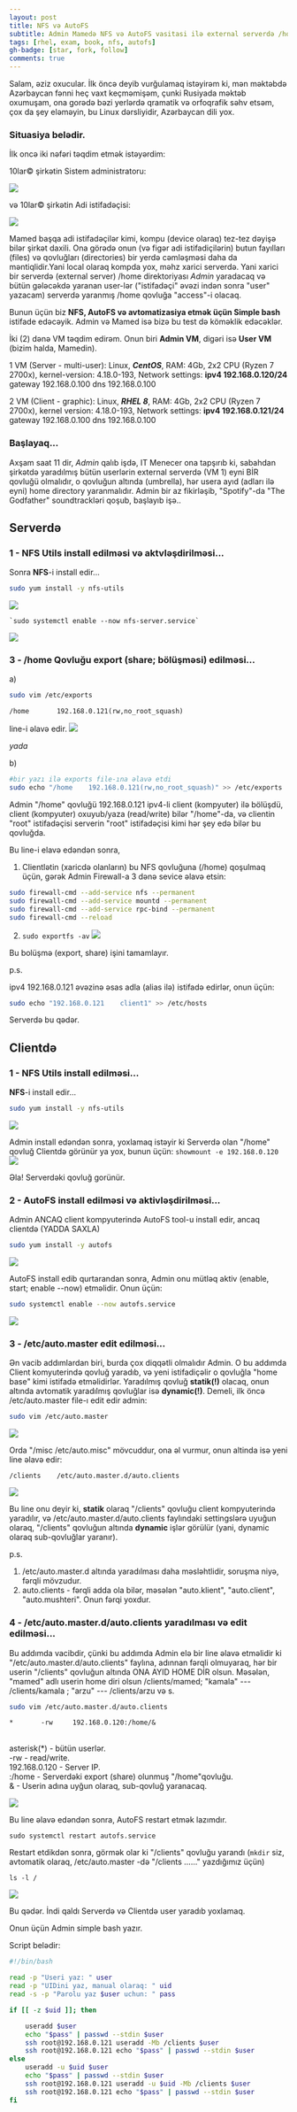 ```yaml
---
layout: post
title: NFS və AutoFS
subtitle: Admin Mamedə NFS və AutoFS vasitasi ilə external serverdə /home directory yaradacaq...
tags: [rhel, exam, book, nfs, autofs]
gh-badge: [star, fork, follow]
comments: true
---
```

Salam, əziz oxucular. İlk öncə deyib vurğulamaq istəyirəm ki, mən məktəbdə Azərbaycan fənni heç vaxt keçməmişəm, çunki Rusiyada məktəb oxumuşam, ona gorədə bəzi yerlərdə qramatik və orfoqrafik səhv etsəm, çox da şey eləməyin, bu Linux dərsliyidir, Azərbaycan dili yox. 

### Situasiya belədir.

İlk oncə iki nəfəri təqdim etmək istəyərdim:

10lar© şirkətin Sistem administratoru:

![](/assets/img/baner_002.png)

və 10lar© şirkətin Adi istifadəçisi:

![](/assets/img/baner_001.png)

Mamed başqa adi istifadəçilər kimi, kompu (device olaraq) tez-tez dəyişə bilər şirkət daxili. Ona görədə onun (və figər adi istifadiçilərin) butun fayılları (files) və qovluğları (directories) bir yerdə cəmləşməsi daha da məntiqlidir.Yani local olaraq kompda yox, məhz xarici serverdə. Yani xarici bir serverdə (external server) /home direktoriyası *Admin* yaradacaq və bütün gələcəkdə yaranan user-lər ("istifadəçi" əvəzi indən sonra "user" yazacam) serverdə yaranmış /home qovluğa "access"-i olacaq.

Bunun üçün biz **NFS, AutoFS və avtomatizasiya etmək üçün Simple bash** istifade edəcəyik. Admin və Mamed isə bizə bu test də köməklik edəcəklər.

İki (2) dənə VM təqdim edirəm. Onun biri **Admin VM**, digəri isə **User VM** (bizim halda, Mamedin). 

1 VM (Server - multi-user): Linux, ***CentOS***, RAM: 4Gb, 2x2 CPU (Ryzen 7 2700x), kernel-version: 4.18.0-193, 
Network settings: 
**ipv4 192.168.0.120/24** 
gateway 192.168.0.100
dns 192.168.0.100

2 VM (Client - graphic): Linux, ***RHEL 8***, RAM: 4Gb, 2x2 CPU (Ryzen 7 2700x), kernel version: 4.18.0-193,
Network settings: 
**ipv4 192.168.0.121/24**
gateway 192.168.0.100
dns 192.168.0.100


### Başlayaq...

Axşam saat 11 dir, *Admin* qalıb işdə, IT Menecer ona tapşırıb ki, sabahdan şirkətdə yaradılmış bütün userlərin external serverdə (VM 1) eyni BİR qovluğü olmalıdır, o qovluğun altında (umbrella), hər usera ayıd (adları ilə eyni) home directory yaranmalıdır. Admin bir az fikirləşib, "Spotify"-da "The Godfather" soundtrackləri qoşub, başlayıb işə..

## Serverdə


### 1 - NFS Utils install edilməsi və aktvləşdirilməsi...

Sonra **NFS**-i install edir...

``` bash
sudo yum install -y nfs-utils
```
![](/assets/img/screenshots/Screen_0001.png)

	`sudo systemctl enable --now nfs-server.service`

![](/assets/img/screenshots/Screen_0010.png)

### 3 - /home Qovluğu export (share; bölüşməsi) edilməsi...

a)
``` bash
sudo vim /etc/exports
```
	/home		192.168.0.121(rw,no_root_squash)

line-i əlavə edir.
![](/assets/img/screenshots/Screen_0007.png)

*yada*

b)
``` bash
#bir yazı ilə exports file-ına əlavə etdi
sudo echo "/home	192.168.0.121(rw,no_root_squash)" >> /etc/exports
```
Admin "/home" qovluğü 192.168.0.121 ipv4-li client (kompyuter) ilə bölüşdü, client (kompyuter) oxuyub/yaza (read/write) bilər "/home"-da, və clientin "root" istifadəçisi serverin "root" istifadəçisi kimi hər şey edə bilər bu qovluğda.

Bu line-i elavə edəndən sonra,

1. Clientlətin (xaricdə olanların) bu NFS qovluğuna (/home) qoşulmaq üçün, gərək Admin Firewall-a 3 dənə sevice əlavə etsin:

``` bash
sudo firewall-cmd --add-service nfs --permanent
sudo firewall-cmd --add-service mountd --permanent
sudo firewall-cmd --add-service rpc-bind --permanent
sudo firewall-cmd --reload
```


2. `sudo exportfs -av`
![](/assets/img/screenshots/Screen_0008.png)

Bu bolüşmə (export, share) işini tamamlayır.

p.s. 

ipv4 192.168.0.121 əvəzinə əsas adla (alias ilə) istifadə edirlər, onun üçün:
``` bash
sudo echo "192.168.0.121 	client1" >> /etc/hosts
```

Serverdə bu qədər.

## Clientdə

### 1 - NFS Utils install edilməsi...

**NFS**-i install edir...

``` bash
sudo yum install -y nfs-utils
```
![](/assets/img/screenshots/Screen_0002.png)

Admin install edəndən sonra, yoxlamaq istəyir ki Serverdə olan "/home" qovluğ Clientdə görünür ya yox, bunun üçün:
`showmount -e 192.168.0.120`
![](/assets/img/screenshots/Screen_0011.png)

Əla! Serverdəki qovluğ gorünür.
### 2 - AutoFS install edilməsi və aktivləşdirilməsi...

Admin ANCAQ client kompyuterində AutoFS tool-u install edir, ancaq clientdə (YADDA SAXLA)

``` bash
sudo yum install -y autofs 
```
![](/assets/img/screenshots/Screen_0003.png)

AutoFS install edib qurtarandan sonra, Admin onu mütləq aktiv (enable, start; enable --now) etməlidir. Onun üçün:

``` bash
sudo systemctl enable --now autofs.service 
```
![](/assets/img/screenshots/Screen_0004.png)

### 3 - /etc/auto.master edit edilməsi...

Ən vacib addımlardan biri, burda çox diqqətli olmalıdır Admin. O bu addımda Client komyuterində qovluğ yaradıb, və yeni istifadiçəlir o qovluğla "home base" kimi istifadə etməlidirlər. Yaradılmış qovluğ **statik(!)** olacaq, onun altında avtomatik yaradılmış qovluğlar isə **dynamic(!)**. Demeli, ilk öncə /etc/auto.master file-ı edit edir admin:

``` bash
sudo vim /etc/auto.master
```
![](/assets/img/screenshots/Screen_0005.png)

Orda "/misc   /etc/auto.misc" mövcuddur, ona əl vurmur, onun altinda isə yeni line əlavə edir:

	/clients 	/etc/auto.master.d/auto.clients


![](/assets/img/screenshots/Screen_0006.png)

Bu line onu deyir ki, **statik** olaraq "/clients" qovluğu client kompyuterində yaradılır, və /etc/auto.master.d/auto.clients faylındaki settingslərə uyuğun olaraq, "/clients" qovluğun altında **dynamic** işlər görülür (yani, dynamic olaraq sub-qovluğlar yaranır).

p.s. 
1. /etc/auto.master.d altında yaradılması daha məsləhtlidir, soruşma niyə, fərqli mövzudur.
2. auto.clients - fərqli adda ola bilər, məsələn "auto.klient", "auto.client", "auto.mushteri". Onun fərqi yoxdur.

### 4 - /etc/auto.master.d/auto.clients yaradılması və edit edilməsi...

Bu addımda vacibdir, çünki bu addımda Admin elə bir line əlavə etməlidir ki "/etc/auto.master.d/auto.clients" faylına, adınnan fərqli olmuyaraq, hər bir userin "/clients" qovluğun altında ONA AYID HOME DİR olsun. Məsələn, "mamed" adlı userin home diri olsun /clients/mamed; "kamala" --- /clients/kamala ; "arzu" --- /clients/arzu və s.

``` bash
sudo vim /etc/auto.master.d/auto.clients
```

	*		-rw		192.168.0.120:/home/&
	
<br>asterisk(\*) - bütün userlər.
<br>-rw - read/write.
<br>192.168.0.120 - Server IP.
<br>:/home - Serverdəki export (share) olunmuş "/home"qovluğu.
<br>& - Userin adına uyğun olaraq, sub-qovluğ yaranacaq.

![](/assets/img/screenshots/Screen_0012.png)

Bu line əlavə edəndən sonra, AutoFS restart etmək lazımdır.

`sudo systemctl restart autofs.service`

Restart etdikdən sonra, görmək olar ki "/clients" qovluğu yarandı (`mkdir` siz, avtomatik olaraq, /etc/auto.master -də "/clients ......" yazdığımız üçün)

`ls -l /`

![](/assets/img/screenshots/Screen_0013.png)

Bu qədər. İndi qaldı Serverdə və Clientdə user yaradıb yoxlamaq.

Onun üçün Admin simple bash yazır.


Script belədir:

``` bash
#!/bin/bash

read -p "Useri yaz: " user
read -p "UIDini yaz, manual olaraq: " uid
read -s -p "Parolu yaz $user uchun: " pass

if [[ -z $uid ]]; then

	useradd $user
	echo "$pass" | passwd --stdin $user
	ssh root@192.168.0.121 useradd -Mb /clients $user 
	ssh root@192.168.0.121 echo "$pass" | passwd --stdin $user
else
	useradd -u $uid $user
	echo "$pass" | passwd --stdin $user
	ssh root@192.168.0.121 useradd -u $uid -Mb /clients $user 
	ssh root@192.168.0.121 echo "$pass" | passwd --stdin $user
fi
```